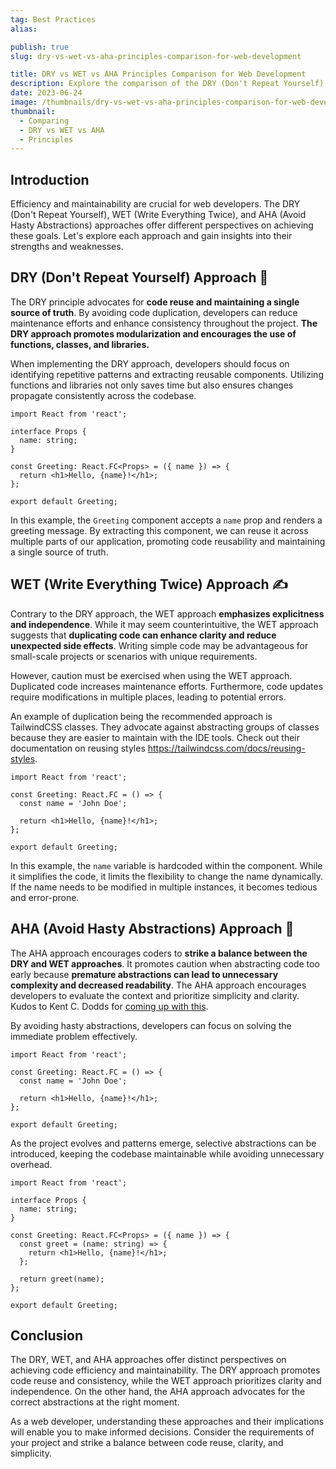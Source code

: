 ```yaml
---
tag: Best Practices
alias:

publish: true
slug: dry-vs-wet-vs-aha-principles-comparison-for-web-development

title: DRY vs WET vs AHA Principles Comparison for Web Development
description: Explore the comparison of the DRY (Don't Repeat Yourself), WET (Write Everything Twice), and AHA (Avoid Hasty Abstractions) principles in web development.
date: 2023-06-24
image: /thumbnails/dry-vs-wet-vs-aha-principles-comparison-for-web-development.png
thumbnail:
  - Comparing
  - DRY vs WET vs AHA
  - Principles
---
```


## Introduction
Efficiency and maintainability are crucial for web developers. The DRY (Don't Repeat Yourself), WET (Write Everything Twice), and AHA (Avoid Hasty Abstractions) approaches offer different perspectives on achieving these goals. Let's explore each approach and gain insights into their strengths and weaknesses.

## DRY (Don't Repeat Yourself) Approach 👥
The DRY principle advocates for **code reuse and maintaining a single source of truth**. By avoiding code duplication, developers can reduce maintenance efforts and enhance consistency throughout the project. **The DRY approach promotes modularization and encourages the use of functions, classes, and libraries.**

When implementing the DRY approach, developers should focus on identifying repetitive patterns and extracting reusable components. Utilizing functions and libraries not only saves time but also ensures changes propagate consistently across the codebase.

```tsx
import React from 'react';

interface Props {
  name: string;
}

const Greeting: React.FC<Props> = ({ name }) => {
  return <h1>Hello, {name}!</h1>;
};

export default Greeting;

```

In this example, the `Greeting` component accepts a `name` prop and renders a greeting message. By extracting this component, we can reuse it across multiple parts of our application, promoting code reusability and maintaining a single source of truth.

## WET (Write Everything Twice) Approach ✍️
Contrary to the DRY approach, the WET approach **emphasizes explicitness and independence**. While it may seem counterintuitive, the WET approach suggests that **duplicating code can enhance clarity and reduce unexpected side effects**. Writing simple code may be advantageous for small-scale projects or scenarios with unique requirements. 

However, caution must be exercised when using the WET approach. Duplicated code increases maintenance efforts. Furthermore, code updates require modifications in multiple places, leading to potential errors.

An example of duplication being the recommended approach is TailwindCSS classes. They advocate against abstracting groups of classes because they are easier to maintain with the IDE tools. Check out their documentation on reusing styles https://tailwindcss.com/docs/reusing-styles.

```tsx
import React from 'react';

const Greeting: React.FC = () => {
  const name = 'John Doe';

  return <h1>Hello, {name}!</h1>;
};

export default Greeting;
```

In this example, the `name` variable is hardcoded within the component. While it simplifies the code, it limits the flexibility to change the name dynamically. If the name needs to be modified in multiple instances, it becomes tedious and error-prone.

## AHA (Avoid Hasty Abstractions) Approach 🤔
The AHA approach encourages coders to **strike a balance between the DRY and WET approaches**. It promotes caution when abstracting code too early because **premature abstractions can lead to unnecessary complexity and decreased readability**. The AHA approach encourages developers to evaluate the context and prioritize simplicity and clarity. Kudos to Kent C. Dodds for [coming up with this](https://kentcdodds.com/blog/aha-programming).

By avoiding hasty abstractions, developers can focus on solving the immediate problem effectively.

```tsx
import React from 'react';

const Greeting: React.FC = () => {
  const name = 'John Doe';

  return <h1>Hello, {name}!</h1>;
};

export default Greeting;
```

As the project evolves and patterns emerge, selective abstractions can be introduced, keeping the codebase maintainable while avoiding unnecessary overhead.

```tsx
import React from 'react';

interface Props {
  name: string;
}

const Greeting: React.FC<Props> = ({ name }) => {
  const greet = (name: string) => {
    return <h1>Hello, {name}!</h1>;
  };

  return greet(name);
};

export default Greeting;

```

## Conclusion
The DRY, WET, and AHA approaches offer distinct perspectives on achieving code efficiency and maintainability. The DRY approach promotes code reuse and consistency, while the WET approach prioritizes clarity and independence. On the other hand, the AHA approach advocates for the correct abstractions at the right moment.

As a web developer, understanding these approaches and their implications will enable you to make informed decisions. Consider the requirements of your project and strike a balance between code reuse, clarity, and simplicity.